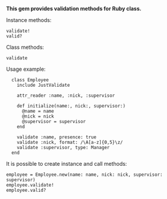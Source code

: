 **This gem provides validation methods for Ruby class.**

Instance methods:
```
validate!
valid?
```

Class methods:
```
validate
```

Usage example:
```
  class Employee
    include JustValidate

    attr_reader :name, :nick, :supervisor

    def initialize(name:, nick:, supervisor:)
      @name = name
      @nick = nick
      @supervisor = supervisor
    end

    validate :name, presence: true
    validate :nick, format: /\A[a-z]{0,5}\z/
    validate :supervisor, type: Manager
  end
```

It is possible to create instance and call methods:

```
employee = Employee.new(name: name, nick: nick, supervisor: supervisor)
employee.validate!
employee.valid?
```
